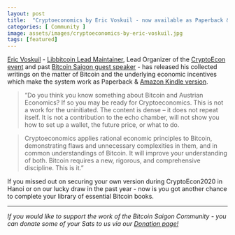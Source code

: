 ```yaml
---
layout: post
title:  "Cryptoeconomics by Eric Voskuil - now available as Paperback & Amazon Kindle version"
categories: [ Community ]
image: assets/images/cryptoeconomics-by-eric-voskuil.jpg
tags: [featured]
---
```


[Eric Voskuil](http://www.twitter.com/evoskuil) - [Libbitcoin Lead Maintainer](https://github.com/libbitcoin), Lead Organizer of the [CryptoEcon event](https://cryptoecon.org/) and past [Bitcoin Saigon guest speaker](https://www.meetup.com/de-DE/Bitcoin-Saigon-Meetup/events/259622127/) - has released his collected writings on the matter of Bitcoin and the underlying economic incentives which make the system work as Paperback & [Amazon Kindle version](https://www.amazon.com/dp/1735060828).
 
> “Do you think you know something about Bitcoin and Austrian Economics? If so you may be ready for Cryptoeconomics. This is not a work for the uninitiated. The content is dense – it does not repeat itself. It is not a contribution to the echo chamber, will not show you how to set up a wallet, the future price, or what to do.

> Cryptoeconomics applies rational economic principles to Bitcoin, demonstrating flaws and unnecessary complexities in them, and in common understandings of Bitcoin. It will improve your understanding of both. Bitcoin requires a new, rigorous, and comprehensive discipline. This is it.”
 
If you missed out on securing your own version during CryptoEcon2020 in Hanoi or on our lucky draw in the past year - now is you got another chance to complete your library of essential Bitcoin books.

------------

*If you would like to support the work of the Bitcoin Saigon Community - you can donate some of your Sats to us via our [Donation page!](https://bitcoinsaigon.org/donate-satoshis)*

